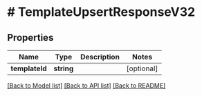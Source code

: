 # # TemplateUpsertResponseV32

## Properties

Name | Type | Description | Notes
------------ | ------------- | ------------- | -------------
**templateId** | **string** |  | [optional] 

[[Back to Model list]](../../README.md#documentation-for-models) [[Back to API list]](../../README.md#documentation-for-api-endpoints) [[Back to README]](../../README.md)


